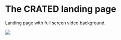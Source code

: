 The CRATED landing page
====================

Landing page with full screen video background.

<a href="http://fr.tinypic.com?ref=oid94n" target="_blank"><img src="http://i58.tinypic.com/oid94n.png" border="0"  ></a>
